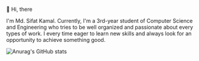 👋 Hi, there

I'm Md. Sifat Kamal. Currently, I'm a 3rd-year student of Computer Science and Engineering who tries to be well organized and passionate about every types of work. I every time eager to learn new skills and always look for an opportunity to achieve something good.

![Anurag's GitHub stats](https://github-readme-stats.vercel.app/api?username=sifatkamal&show_icons=true&theme=radical)
